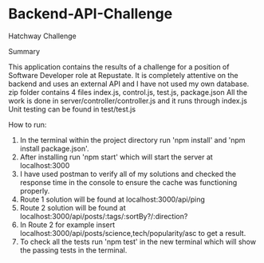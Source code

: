 # Backend-API-Challenge
Hatchway Challenge

Summary

This application contains the results of a challenge for a position of Software Developer role at Repustate.
It is completely attentive on the backend and uses an external API and I have not used my own database.
zip folder contains 4 files index.js, control.js, test.js, package.json
All the work is done in server/controller/controller.js and it runs through index.js
Unit testing can be found in test/test.js


How to run:
1. In the terminal within the project directory run 'npm install' and 'npm install package.json'.
2. After installing run 'npm start' which will start the server at localhost:3000
3. I have used postman to verify all of my solutions and checked the response time in the console to ensure the cache was functioning properly.
4. Route 1 solution will be found at localhost:3000/api/ping
5. Route 2 solution will be found at localhost:3000/api/posts/:tags/:sortBy?/:direction?
6. In Route 2 for example insert localhost:3000/api/posts/science,tech/popularity/asc to get a result.
7. To check all the tests run 'npm test' in the new terminal which will show the passing tests in the terminal.
